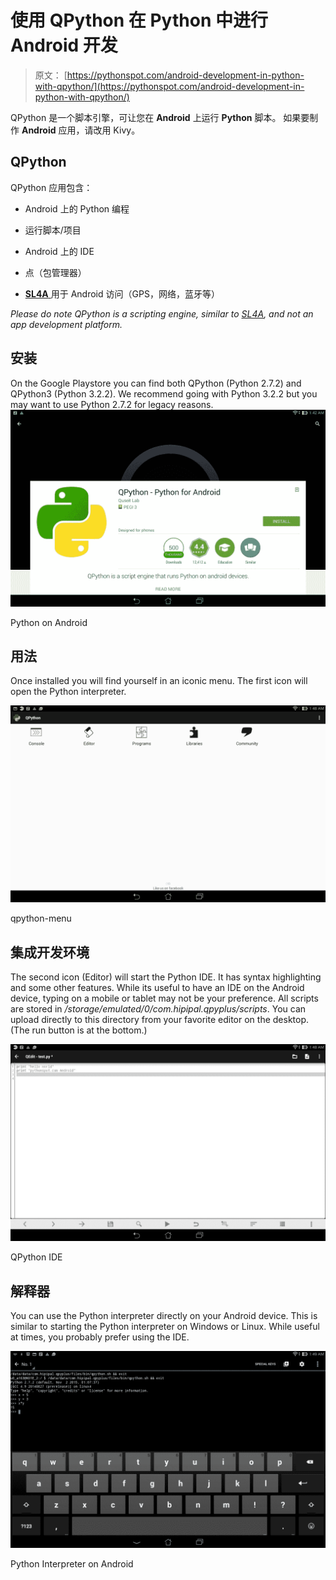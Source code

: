 # 使用 QPython 在 Python 中进行 Android 开发

> 原文： [https://pythonspot.com/android-development-in-python-with-qpython/](https://pythonspot.com/android-development-in-python-with-qpython/)

QPython 是一个脚本引擎，可让您在 **Android** 上运行 **Python** 脚本。 如果要制作 **Android** 应用，请改用 Kivy。

## QPython

QPython 应用包含：

*   Android 上的 Python 编程

*   运行脚本/项目

*   Android 上的 IDE

*   点（包管理器）

*   [**SL4A** ](https://pythonspot.com/sl4a-android-python-scripting/)用于 Android 访问（GPS，网络，蓝牙等）

_Please do note QPython is a scripting engine, similar to [SL4A](https://pythonspot.com/sl4a-android-python-scripting/), and not an app development platform._

## 安装

On the Google Playstore you can find both QPython (Python 2.7.2) and QPython3 (Python 3.2.2). We recommend going with Python 3.2.2 but you may want to use Python 2.7.2 for legacy reasons.![python for android](img/20a813e45236ffc17c7e9ca8670e3960.jpg)

Python on Android

## 用法

Once installed you will find yourself in an iconic menu. The first icon will open the Python interpreter.

![qpython-menu](img/6ac783bbfde215c4acea8b0c79576f88.jpg)

qpython-menu

## 集成开发环境

The second icon (Editor) will start the Python IDE. It has syntax highlighting and some other features. While its useful to have an IDE on the Android device, typing on a mobile or tablet may not be your preference. All scripts are stored in _/storage/emulated/0/com.hipipal.qpyplus/scripts_. You can upload directly to this directory from your favorite editor on the desktop. (The run button is at the bottom.)

![qpython-ide](img/1c9f3ba2c9aff9589eaa99e46af4ce6a.jpg)

QPython IDE

## 解释器

You can use the Python interpreter directly on your Android device. This is similar to starting the Python interpreter on Windows or Linux. While useful at times, you probably prefer using the IDE.

![python-interpreter](img/a2027e0feffd6a4445ba2e70bafd7e01.jpg)

Python Interpreter on Android